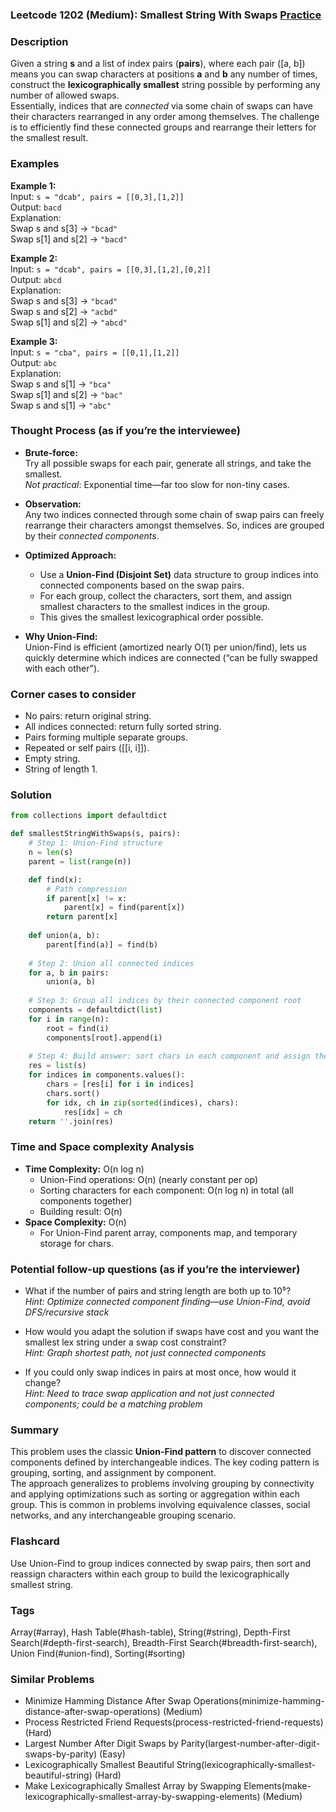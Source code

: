 ### Leetcode 1202 (Medium): Smallest String With Swaps [Practice](https://leetcode.com/problems/smallest-string-with-swaps)

### Description  
Given a string **s** and a list of index pairs (**pairs**), where each pair \([a, b]\) means you can swap characters at positions **a** and **b** any number of times, construct the **lexicographically smallest** string possible by performing any number of allowed swaps.  
Essentially, indices that are *connected* via some chain of swaps can have their characters rearranged in any order among themselves. The challenge is to efficiently find these connected groups and rearrange their letters for the smallest result.

### Examples  

**Example 1:**  
Input: `s = "dcab", pairs = [[0,3],[1,2]]`  
Output: `bacd`  
Explanation:  
Swap s and s[3] → `"bcad"`  
Swap s[1] and s[2] → `"bacd"`  

**Example 2:**  
Input: `s = "dcab", pairs = [[0,3],[1,2],[0,2]]`  
Output: `abcd`  
Explanation:  
Swap s and s[3] → `"bcad"`  
Swap s and s[2] → `"acbd"`  
Swap s[1] and s[2] → `"abcd"`  

**Example 3:**  
Input: `s = "cba", pairs = [[0,1],[1,2]]`  
Output: `abc`  
Explanation:  
Swap s and s[1] → `"bca"`  
Swap s[1] and s[2] → `"bac"`  
Swap s and s[1] → `"abc"`  

### Thought Process (as if you’re the interviewee)  
- **Brute-force:**  
  Try all possible swaps for each pair, generate all strings, and take the smallest.  
  *Not practical*: Exponential time—far too slow for non-tiny cases.

- **Observation:**  
  Any two indices connected through some chain of swap pairs can freely rearrange their characters amongst themselves. So, indices are grouped by their *connected components*.

- **Optimized Approach:**  
  - Use a **Union-Find (Disjoint Set)** data structure to group indices into connected components based on the swap pairs.
  - For each group, collect the characters, sort them, and assign smallest characters to the smallest indices in the group.
  - This gives the smallest lexicographical order possible.

- **Why Union-Find:**  
  Union-Find is efficient (amortized nearly O(1) per union/find), lets us quickly determine which indices are connected (“can be fully swapped with each other”).

### Corner cases to consider  
- No pairs: return original string.
- All indices connected: return fully sorted string.
- Pairs forming multiple separate groups.
- Repeated or self pairs ([[i, i]]).
- Empty string.
- String of length 1.

### Solution

```python
from collections import defaultdict

def smallestStringWithSwaps(s, pairs):
    # Step 1: Union-Find structure
    n = len(s)
    parent = list(range(n))

    def find(x):
        # Path compression
        if parent[x] != x:
            parent[x] = find(parent[x])
        return parent[x]
    
    def union(a, b):
        parent[find(a)] = find(b)
    
    # Step 2: Union all connected indices
    for a, b in pairs:
        union(a, b)
    
    # Step 3: Group all indices by their connected component root
    components = defaultdict(list)
    for i in range(n):
        root = find(i)
        components[root].append(i)
    
    # Step 4: Build answer: sort chars in each component and assign them back
    res = list(s)
    for indices in components.values():
        chars = [res[i] for i in indices]
        chars.sort()
        for idx, ch in zip(sorted(indices), chars):
            res[idx] = ch
    return ''.join(res)
```

### Time and Space complexity Analysis  

- **Time Complexity:** O(n log n)  
  - Union-Find operations: O(n) (nearly constant per op)
  - Sorting characters for each component: O(n log n) in total (all components together)
  - Building result: O(n)
- **Space Complexity:** O(n)  
  - For Union-Find parent array, components map, and temporary storage for chars.

### Potential follow-up questions (as if you’re the interviewer)  

- What if the number of pairs and string length are both up to 10⁵?  
  *Hint: Optimize connected component finding—use Union-Find, avoid DFS/recursive stack*

- How would you adapt the solution if swaps have cost and you want the smallest lex string under a swap cost constraint?  
  *Hint: Graph shortest path, not just connected components*

- If you could only swap indices in pairs at most once, how would it change?  
  *Hint: Need to trace swap application and not just connected components; could be a matching problem*

### Summary
This problem uses the classic **Union-Find pattern** to discover connected components defined by interchangeable indices. The key coding pattern is grouping, sorting, and assignment by component.  
The approach generalizes to problems involving grouping by connectivity and applying optimizations such as sorting or aggregation within each group. This is common in problems involving equivalence classes, social networks, and any interchangeable grouping scenario.


### Flashcard
Use Union-Find to group indices connected by swap pairs, then sort and reassign characters within each group to build the lexicographically smallest string.

### Tags
Array(#array), Hash Table(#hash-table), String(#string), Depth-First Search(#depth-first-search), Breadth-First Search(#breadth-first-search), Union Find(#union-find), Sorting(#sorting)

### Similar Problems
- Minimize Hamming Distance After Swap Operations(minimize-hamming-distance-after-swap-operations) (Medium)
- Process Restricted Friend Requests(process-restricted-friend-requests) (Hard)
- Largest Number After Digit Swaps by Parity(largest-number-after-digit-swaps-by-parity) (Easy)
- Lexicographically Smallest Beautiful String(lexicographically-smallest-beautiful-string) (Hard)
- Make Lexicographically Smallest Array by Swapping Elements(make-lexicographically-smallest-array-by-swapping-elements) (Medium)